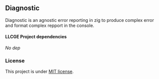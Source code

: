 ## Diagnostic

Diagnostic is an agnostic error reporting in zig to produce complex error and format complex repport in the console.

#### LLCGE Project dependencies
*No dep*

### License

This project is under [MIT license](./LICENSE).
